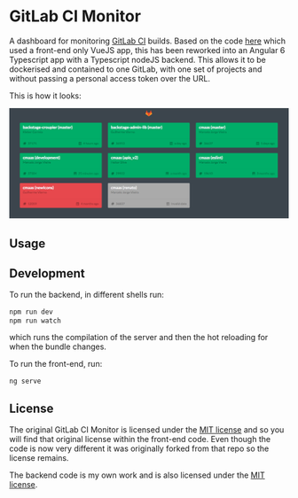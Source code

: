 # GitLab CI Monitor

A dashboard for monitoring [GitLab CI][gitlab-ci] builds.
Based on the code [here][original-github] which used a front-end only
VueJS app, this has been reworked into an Angular 6 Typescript app with
a Typescript nodeJS backend. This allows it to be dockerised and contained
to one GitLab, with one set of projects and without passing a personal
access token over the URL.

[gitlab-ci]: https://about.gitlab.com/gitlab-ci/
[original-github]: https://github.com/TheoTsatsos/gitlab-ci-wallboard

This is how it looks:

![Example][example]

[example]: gitlab-ci-monitor-example.png

## Usage

## Development

To run the backend, in different shells run:
```
npm run dev
npm run watch
```
which runs the compilation of the server and then the hot reloading for
when the bundle changes.

To run the front-end, run:
```
ng serve
```

## License

The original GitLab CI Monitor is licensed under the 
[MIT license](frontend/LICENSE) and so you will find that 
original license within the front-end code. Even though the code is 
now very different it was originally forked from that repo so the
license remains.

The backend code is my own work and is also licensed under the
[MIT license](backend/LICENCE).
